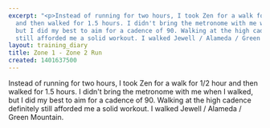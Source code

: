 ```yaml
---
excerpt: "<p>Instead of running for two hours, I took Zen for a walk for 1/2 hour
  and then walked for 1.5 hours. I didn't bring the metronome with me when I walked,
  but I did my best to aim for a cadence of 90. Walking at the high cadence definitely
  still afforded me a solid workout. I walked Jewell / Alameda / Green Mountain.</p>"
layout: training_diary
title: Zone 1 - Zone 2 Run
created: 1401637500
---
```

<p>Instead of running for two hours, I took Zen for a walk for 1/2 hour and then walked for 1.5 hours. I didn't bring the metronome with me when I walked, but I did my best to aim for a cadence of 90. Walking at the high cadence definitely still afforded me a solid workout. I walked Jewell / Alameda / Green Mountain.</p>
